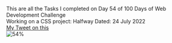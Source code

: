 This are all the Tasks I completed on Day 54 of 100 Days of Web Development Challenge<br>
Working on a CSS project: Halfway
Dated: 24 July 2022<br>
[My Tweet on this](https://twitter.com/Saurav_Navdhare/status/1551243174311768064)<br>
![54%](https://progress-bar.dev/54)

